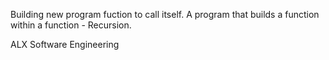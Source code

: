 Building new program fuction to call itself. A program that builds a function within a function - Recursion.

ALX Software Engineering
